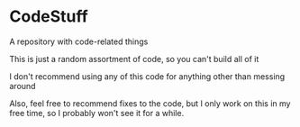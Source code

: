 # CodeStuff
A repository with code-related things

This is just a random assortment of code, so you can't build all of it

I don't recommend using any of this code for anything other than messing around

Also, feel free to recommend fixes to the code, but I only work on this in my free time,
so I probably won't see it for a while.
